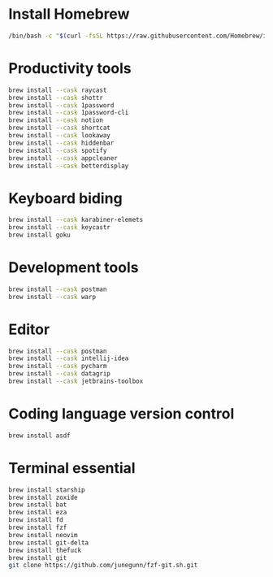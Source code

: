 # Install Homebrew

```zsh
/bin/bash -c "$(curl -fsSL https://raw.githubusercontent.com/Homebrew/install/HEAD/install.sh)"
```

# Productivity tools
```zsh
brew install --cask raycast
brew install --cask shottr
brew install --cask 1password
brew install --cask 1password-cli
brew install --cask notion
brew install --cask shortcat
brew install --cask lookaway
brew install --cask hiddenbar
brew install --cask spotify
brew install --cask appcleaner
brew install --cask betterdisplay
```

# Keyboard biding
```zsh
brew install --cask karabiner-elemets
brew install --cask keycastr
brew install goku
```

# Development tools
```zsh
brew install --cask postman
brew install --cask warp
```

# Editor
```zsh
brew install --cask postman
brew install --cask intellij-idea
brew install --cask pycharm
brew install --cask datagrip
brew install --cask jetbrains-toolbox
```

# Coding language version control
```zsh
brew install asdf
```

# Terminal essential
```zsh
brew install starship
brew install zoxide
brew install bat
brew install eza
brew install fd
brew install fzf
brew install neovim
brew install git-delta
brew install thefuck
brew install git
git clone https://github.com/junegunn/fzf-git.sh.git
```

